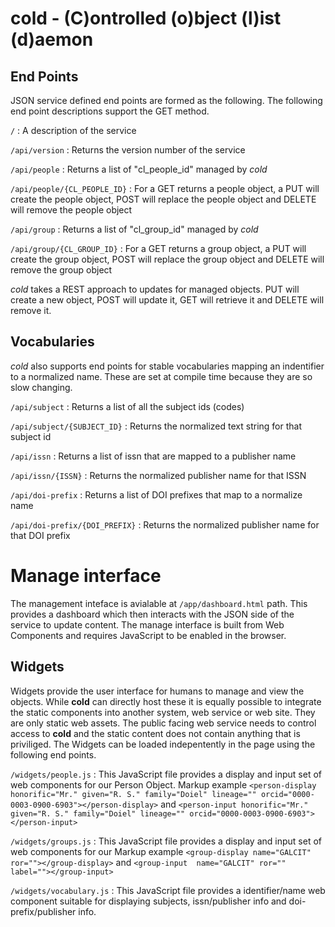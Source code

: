 cold - (C)ontrolled (o)bject (l)ist (d)aemon
============================================

End Points
----------

JSON service defined end points are formed as the following. The following end point descriptions support the GET method.

`/`
: A description of the service

`/api/version`
: Returns the version number of the service

`/api/people`
: Returns a list of "cl_people_id" managed by *cold* 

`/api/people/{CL_PEOPLE_ID}`
: For a GET returns a people object, a PUT will create the people object, POST will replace the people object and DELETE will remove the people object

`/api/group`
: Returns a list of "cl_group_id" managed by *cold*

`/api/group/{CL_GROUP_ID}`
: For a GET returns a group object, a PUT will create the group object, POST will replace the group object and DELETE will remove the group object

<!--

`/api/crosswalk`
: Returns help on how to crosswalk from one identifier to the internal identifier

`/api/crosswalk/people`
: Returns a list of identifiers available for "people" objects

`/api/crosswalk/people/{IDENTIFIER_NAME}/{IDENTIFIER}`
: Returns a list of "cl_people_id" assocated with that identifier

`/api/crosswalk/group`
: Returns a list of identifiers available for "group" objects

`/api/crosswalk/group/{IDENTIFIER_NAME}/{IDENTIFIER}`
: Returns a list of "cl_group__id" assocated with that identifier

`/api/crosswalk/funder`
: Returns a list of identifiers available for "funder" objects

`/api/crosswalk/funder/{IDENTIFIER_NAME}/{IDENTIFIER}`
: Returns a list of "cl_funder_id" assocated with that identifier

-->

*cold* takes a REST approach to updates for managed objects.  PUT will create a new object, POST will update it, GET will retrieve it and DELETE will remove it.

Vocabularies
------------

*cold* also supports end points for stable vocabularies mapping an indentifier to a normalized name. These are set at compile time because they are so slow changing. 

`/api/subject`
: Returns a list of all the subject ids (codes)

`/api/subject/{SUBJECT_ID}`
: Returns the normalized text string for that subject id

`/api/issn`
: Returns a list of issn that are mapped to a publisher name

`/api/issn/{ISSN}`
: Returns the normalized publisher name for that ISSN


`/api/doi-prefix`
: Returns a list of DOI prefixes that map to a normalize name

`/api/doi-prefix/{DOI_PREFIX}`
: Returns the normalized publisher name for that DOI prefix

Manage interface
================

The management inteface is avialable at `/app/dashboard.html` path. This provides a dashboard which then interacts with the JSON side of the service to update content. The manage interface is built from Web Components and requires JavaScript to be enabled in the browser.

Widgets
-------

Widgets provide the user interface for humans to manage and view the objects. While **cold** can directly host these it is equally possible to integrate the static components into another system, web service or web site. They are only static web assets.  The public facing web service needs to control access to **cold** and the static content does not contain anything that is priviliged. The Widgets can be loaded indepentently in the page using the following end points.

`/widgets/people.js`
: This JavaScript file provides a display and input set of web components for our Person Object. Markup example `<person-display honorific="Mr." given="R. S." family="Doiel" lineage="" orcid="0000-0003-0900-6903"></person-display>` and `<person-input honorific="Mr." given="R. S." family="Doiel" lineage="" orcid="0000-0003-0900-6903"></person-input>`

`/widgets/groups.js`
: This JavaScript file provides a display and input set of web components for our Markup example `<group-display name="GALCIT" ror=""></group-display>` and `<group-input  name="GALCIT" ror="" label=""></group-input>`

`/widgets/vocabulary.js`
: This JavaScript file provides a identifier/name web component suitable for displaying subjects, issn/publisher info and doi-prefix/publisher info.


